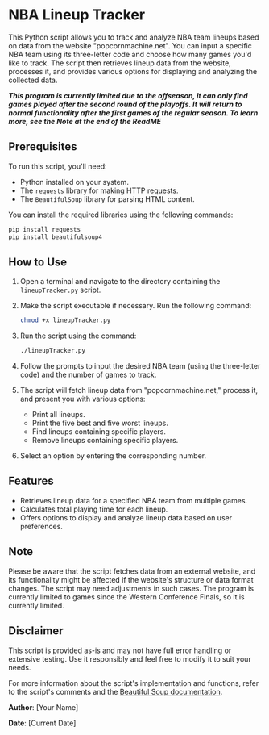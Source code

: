 # NBA Lineup Tracker

This Python script allows you to track and analyze NBA team lineups based on data from the website "popcornmachine.net". You can input a specific NBA team using its three-letter code and choose how many games you'd like to track. The script then retrieves lineup data from the website, processes it, and provides various options for displaying and analyzing the collected data.

***This program is currently limited due to the offseason, it can only find games played after the second round of the playoffs. It will return to normal functionality after the first games of the regular season. To learn more, see the Note at the end of the ReadME***

## Prerequisites

To run this script, you'll need:

- Python installed on your system.
- The `requests` library for making HTTP requests.
- The `BeautifulSoup` library for parsing HTML content.

You can install the required libraries using the following commands:

```bash
pip install requests
pip install beautifulsoup4
```

## How to Use

1. Open a terminal and navigate to the directory containing the `lineupTracker.py` script.

2. Make the script executable if necessary. Run the following command:

   ```bash
   chmod +x lineupTracker.py
   ```

3. Run the script using the command:

   ```bash
   ./lineupTracker.py
   ```

4. Follow the prompts to input the desired NBA team (using the three-letter code) and the number of games to track.

5. The script will fetch lineup data from "popcornmachine.net," process it, and present you with various options:

   - Print all lineups.
   - Print the five best and five worst lineups.
   - Find lineups containing specific players.
   - Remove lineups containing specific players.

6. Select an option by entering the corresponding number.

## Features

- Retrieves lineup data for a specified NBA team from multiple games.
- Calculates total playing time for each lineup.
- Offers options to display and analyze lineup data based on user preferences.

## Note

Please be aware that the script fetches data from an external website, and its functionality might be affected if the website's structure or data format changes. The script may need adjustments in such cases.
The program is currently limited to games since the Western Conference Finals, so it is currently limited.

## Disclaimer

This script is provided as-is and may not have full error handling or extensive testing. Use it responsibly and feel free to modify it to suit your needs.

For more information about the script's implementation and functions, refer to the script's comments and the [Beautiful Soup documentation](https://www.crummy.com/software/BeautifulSoup/bs4/doc/).

**Author**: [Your Name]

**Date**: [Current Date]
